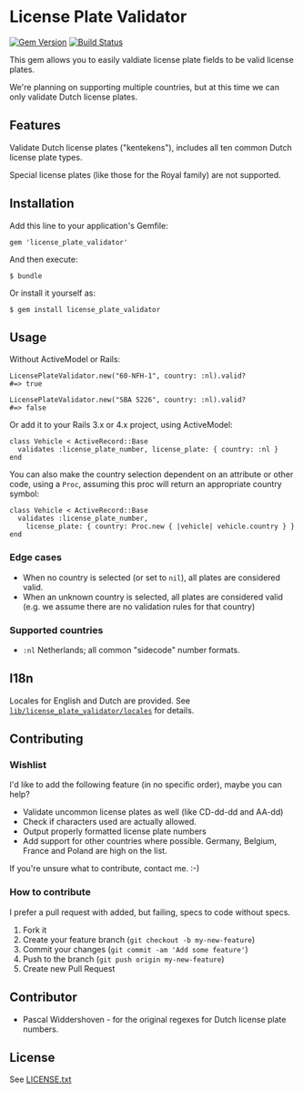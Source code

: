 # License Plate Validator

[![Gem Version](https://badge.fury.io/rb/license_plate_validator.png)](http://badge.fury.io/rb/license_plate_validator)
[![Build Status](https://travis-ci.org/ariejan/license_plate_validator.png?branch=master)](https://travis-ci.org/ariejan/license_plate_validator)

This gem allows you to easily valdiate license plate fields to be valid
license plates.

We're planning on supporting multiple countries, but at this time we can
only validate Dutch license plates.

## Features

Validate Dutch license plates ("kentekens"), includes all ten common Dutch license
plate types. 

Special license plates (like those for the Royal family) are not supported.

## Installation

Add this line to your application's Gemfile:

    gem 'license_plate_validator'

And then execute:

    $ bundle

Or install it yourself as:

    $ gem install license_plate_validator

## Usage

Without ActiveModel or Rails:

    LicensePlateValidator.new("60-NFH-1", country: :nl).valid?
    #=> true

    LicensePlateValidator.new("SBA 5226", country: :nl).valid?
    #=> false

Or add it to your Rails 3.x or 4.x project, using ActiveModel:

    class Vehicle < ActiveRecord::Base
      validates :license_plate_number, license_plate: { country: :nl }
    end

You can also make the country selection dependent on an attribute or other code, 
using a `Proc`, assuming this proc will return an appropriate country symbol:

    class Vehicle < ActiveRecord::Base
      validates :license_plate_number,
        license_plate: { country: Proc.new { |vehicle| vehicle.country } }
    end

### Edge cases

 * When no country is selected (or set to `nil`), all plates are considered valid.
 * When an unknown country is selected, all plates are considered valid (e.g. we assume there are no validation rules for that country)

### Supported countries

 * `:nl` Netherlands; all common "sidecode" number formats.

## I18n

Locales for English and Dutch are provided. See [`lib/license_plate_validator/locales`](https://github.com/ariejan/license_plate_validator/tree/master/lib/license_plate_validator/locales)
for details.

## Contributing

### Wishlist

I'd like to add the following feature (in no specific order), maybe you can help?

 * Validate uncommon license plates as well (like CD-dd-dd and AA-dd)
 * Check if characters used are actually allowed.
 * Output properly formatted license plate numbers
 * Add support for other countries where possible. Germany, Belgium, France and Poland are high on the list.

If you're unsure what to contribute, contact me. :-)

### How to contribute

I prefer a pull request with added, but failing, specs to code without
specs.

1. Fork it
2. Create your feature branch (`git checkout -b my-new-feature`)
3. Commit your changes (`git commit -am 'Add some feature'`)
4. Push to the branch (`git push origin my-new-feature`)
5. Create new Pull Request

## Contributor

 * Pascal Widdershoven - for the original regexes for Dutch license plate numbers.

## License

See [LICENSE.txt](https://github.com/ariejan/license_plate_validator/blob/master/LICENSE.txt)

